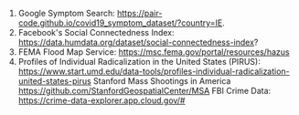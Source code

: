 1. Google Symptom Search: https://pair-code.github.io/covid19_symptom_dataset/?country=IE. 
2. Facebook's Social Connectedness Index: https://data.humdata.org/dataset/social-connectedness-index? 
3. FEMA Flood Map Service: https://msc.fema.gov/portal/resources/hazus
4. Profiles of Individual Radicalization in the United States (PIRUS): https://www.start.umd.edu/data-tools/profiles-individual-radicalization-united-states-pirus 
Stanford Mass Shootings in America https://github.com/StanfordGeospatialCenter/MSA 
FBI Crime Data: https://crime-data-explorer.app.cloud.gov/# 
